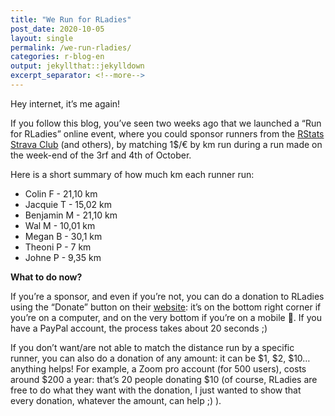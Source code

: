 ```yaml
---
title: "We Run for RLadies"
post_date: 2020-10-05
layout: single
permalink: /we-run-rladies/
categories: r-blog-en
output: jekyllthat::jekylldown
excerpt_separator: <!--more-->
---
```


Hey internet, it’s me again\!

If you follow this blog, you’ve seen two weeks ago that we launched a
“Run for RLadies” online event, where you could sponsor runners from
the [RStats Strava Club](https://www.strava.com/clubs/rstats) (and
others), by matching 1$/€ by km run during a run made on the week-end of
the 3rf and 4th of October.

Here is a short summary of how much km each runner run:

  - Colin F - 21,10 km
  - Jacquie T - 15,02 km
  - Benjamin M - 21,10 km
  - Wal M - 10,01 km
  - Megan B - 30,1 km
  - Theoni P - 7 km
  - Johne P - 9,35 km

**What to do now?**

If you’re a sponsor, and even if you’re not, you can do a donation to
RLadies using the “Donate” button on their
[website](https://rladies.org/): it’s on the bottom right corner if
you’re on a computer, and on the very bottom if you’re on a mobile 💪.
If you have a PayPal account, the process takes about 20 seconds ;)

If you don’t want/are not able to match the distance run by a specific
runner, you can also do a donation of any amount: it can be $1, $2, $10…
anything helps\! For example, a Zoom pro account (for 500 users), costs
around $200 a year: that’s 20 people donating $10 (of course, RLadies
are free to do what they want with the donation, I just wanted to show
that every donation, whatever the amount, can help ;) ).
